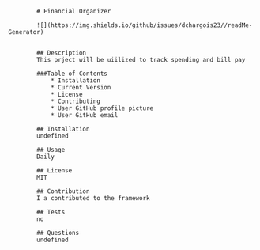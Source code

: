

            # Financial Organizer 

            ![](https://img.shields.io/github/issues/dchargois23//readMe-Generator)
            
           
            ## Description
            This prject will be uiilized to track spending and bill pay

            ###Table of Contents
                * Installation
                * Current Version 
                * License
                * Contributing
                * User GitHub profile picture
                * User GitHub email
            
            ## Installation
            undefined

            ## Usage
            Daily

            ## License
            MIT

            ## Contribution
            I a contributed to the framework

            ## Tests
            no

            ## Questions
            undefined 